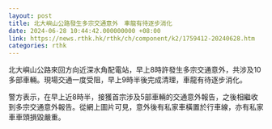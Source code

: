 ```yaml
---
layout: post
title: 北大嶼山公路發生多宗交通意外　車龍有待逐步消化
date: 2024-06-28 10:44:42.000000000 +08:00
link: https://news.rthk.hk/rthk/ch/component/k2/1759412-20240628.htm
categories: rthk
---
```


北大嶼山公路來回方向近深水角配電站，早上8時許發生多宗交通意外，共涉及10多部車輛。現場交通一度受阻，早上9時半後完成清理，車龍有待逐步消化。

警方表示，在早上近8時半，接獲首宗涉及5部車輛的交通意外報告，之後相繼收到多宗交通意外報告。從網上圖片可見，意外後有私家車橫置於行車線，亦有私家車車頭損毀嚴重。
